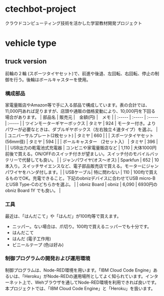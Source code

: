 # ctechbot-project
クラウドコンピューティング技術を活かした学習教材開発プロジェクト

# vehicle type
## truck version
前輪の２輪 (スポーツタイヤセット)で、前進や後退、左回転、右回転、停止の制御を行う。後輪はボールキャスターを使用。
### 構成部品
家電量販店やAmazon等で手に入る部品で構成しています。表の合計では、11,000円あれば足りますが、店頭や通販の価格変動により、10,000円を下回る場合があります。
| 部品名 | 販売元 |　金額(円) |　メモ |
| :----- | :----- | :----- | :----- |
| ツインモーターギヤーボックス  | タミヤ  | 924 | モーター付き。よりパワーが必要なときは、ダブルギヤボックス（左右独立４速タイプ）を選ぶ。 |
| ユニバーサルプレート(2枚セット) | タミヤ  | 660 | |
| スポーツタイヤセット(56mm径) | タミヤ | 594 | |
| ボールキャスター （2セット入） | タミヤ | 396 | |
| USB出力の乾電池式充電器 | コンビニや家電量販店など | 1,110 | 大体1000円前後で買える。ON/OFFのスイッチ付きが望ましい。スイッチ付のモバイルバッテリーで代替しても良い。 |
| ジャンパワイヤ(オス～オス) | Sparkfun | 652 | 10本入り。スイッチサイエンスなど、電子部品販売店で買える。モーターにジャンパワイヤをハンダ付します。|
| USBケーブル| 特に問わない | 110 | 100均で買えるものでOK。充電できること。下記のobnizデバイスに合わせてUSB micro-BとUSB Type-Cのどちらかを選ぶ。 |
| obniz Board | obniz | 6,090 | 6930円のobniz Board 1Y でも良い。 |

### 工具
最近は、「はんだこて」や「はんだ」が100均等で買えます。
 - ニッパー。ない場合は、爪切り。100均で買えるニッパーでも十分です。
 - はんだこて
 - はんだ (電子工作用)
 - ビニールテープ (色は好み)

### 制御プログラムの開発および運用環境
制御プログラムは、Node-RED環境を用います。「IBM Cloud Code Engine」あるいは、「Heroku」がNode-REDの運用場所としてよく知られています。インターネット上で、Wehブラウザを通してNode-RED環境を利用できれば良いです。本プロジェクトでは、「IBM Cloud Code Engine」と「Heroku」を扱います。
